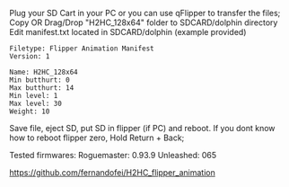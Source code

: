 Plug your SD Cart in your PC or you can use qFlipper to transfer the files;
Copy OR Drag/Drop "H2HC_128x64" folder to SDCARD/dolphin directory
Edit manifest.txt located in SDCARD/dolphin (example provided)

 	Filetype: Flipper Animation Manifest
	Version: 1

	Name: H2HC_128x64
	Min butthurt: 0
	Max butthurt: 14
	Min level: 1
	Max level: 30
	Weight: 10
Save file, eject SD, put SD in flipper (if PC) and reboot.
If you dont know how to reboot flipper zero, Hold Return + Back;

Tested firmwares: Roguemaster: 0.93.9 Unleashed: 065

https://github.com/fernandofei/H2HC_flipper_animation
